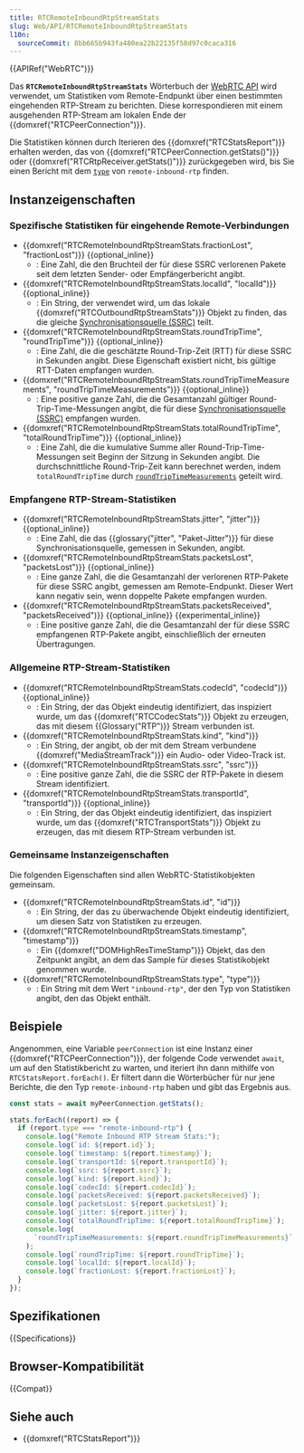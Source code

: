 ```yaml
---
title: RTCRemoteInboundRtpStreamStats
slug: Web/API/RTCRemoteInboundRtpStreamStats
l10n:
  sourceCommit: 8bb665b943fa480ea22b22135f58d97c0caca316
---
```


{{APIRef("WebRTC")}}

Das **`RTCRemoteInboundRtpStreamStats`** Wörterbuch der [WebRTC API](/de/docs/Web/API/WebRTC_API) wird verwendet, um Statistiken vom Remote-Endpunkt über einen bestimmten eingehenden RTP-Stream zu berichten.
Diese korrespondieren mit einem ausgehenden RTP-Stream am lokalen Ende der {{domxref("RTCPeerConnection")}}.

Die Statistiken können durch Iterieren des {{domxref("RTCStatsReport")}} erhalten werden, das von {{domxref("RTCPeerConnection.getStats()")}} oder {{domxref("RTCRtpReceiver.getStats()")}} zurückgegeben wird, bis Sie einen Bericht mit dem [`type`](#type) von `remote-inbound-rtp` finden.

## Instanzeigenschaften

### Spezifische Statistiken für eingehende Remote-Verbindungen

<!-- RTCRemoteInboundRtpStreamStats -->

- {{domxref("RTCRemoteInboundRtpStreamStats.fractionLost", "fractionLost")}} {{optional_inline}}
  - : Eine Zahl, die den Bruchteil der für diese SSRC verlorenen Pakete seit dem letzten Sender- oder Empfängerbericht angibt.
- {{domxref("RTCRemoteInboundRtpStreamStats.localId", "localId")}} {{optional_inline}}
  - : Ein String, der verwendet wird, um das lokale {{domxref("RTCOutboundRtpStreamStats")}} Objekt zu finden, das die gleiche [Synchronisationsquelle (SSRC)](/de/docs/Web/API/RTCRemoteInboundRtpStreamStats/ssrc) teilt.
- {{domxref("RTCRemoteInboundRtpStreamStats.roundTripTime", "roundTripTime")}} {{optional_inline}}
  - : Eine Zahl, die die geschätzte Round-Trip-Zeit (RTT) für diese SSRC in Sekunden angibt.
    Diese Eigenschaft existiert nicht, bis gültige RTT-Daten empfangen wurden.
- {{domxref("RTCRemoteInboundRtpStreamStats.roundTripTimeMeasurements", "roundTripTimeMeasurements")}} {{optional_inline}}
  - : Eine positive ganze Zahl, die die Gesamtanzahl gültiger Round-Trip-Time-Messungen angibt, die für diese [Synchronisationsquelle (SSRC)](#ssrc) empfangen wurden.
- {{domxref("RTCRemoteInboundRtpStreamStats.totalRoundTripTime", "totalRoundTripTime")}} {{optional_inline}}
  - : Eine Zahl, die die kumulative Summe aller Round-Trip-Time-Messungen seit Beginn der Sitzung in Sekunden angibt.
    Die durchschnittliche Round-Trip-Zeit kann berechnet werden, indem `totalRoundTripTime` durch [`roundTripTimeMeasurements`](#roundtriptimemeasurements) geteilt wird.

### Empfangene RTP-Stream-Statistiken

<!-- RTCReceivedRtpStreamStats -->

- {{domxref("RTCRemoteInboundRtpStreamStats.jitter", "jitter")}} {{optional_inline}}
  - : Eine Zahl, die das {{glossary("jitter", "Paket-Jitter")}} für diese Synchronisationsquelle, gemessen in Sekunden, angibt.
- {{domxref("RTCRemoteInboundRtpStreamStats.packetsLost", "packetsLost")}} {{optional_inline}}
  - : Eine ganze Zahl, die die Gesamtanzahl der verlorenen RTP-Pakete für diese SSRC angibt, gemessen am Remote-Endpunkt.
    Dieser Wert kann negativ sein, wenn doppelte Pakete empfangen wurden.
- {{domxref("RTCRemoteInboundRtpStreamStats.packetsReceived", "packetsReceived")}} {{optional_inline}} {{experimental_inline}}
  - : Eine positive ganze Zahl, die die Gesamtanzahl der für diese SSRC empfangenen RTP-Pakete angibt, einschließlich der erneuten Übertragungen.

### Allgemeine RTP-Stream-Statistiken

<!-- RTCRtpStreamStats -->

- {{domxref("RTCRemoteInboundRtpStreamStats.codecId", "codecId")}} {{optional_inline}}
  - : Ein String, der das Objekt eindeutig identifiziert, das inspiziert wurde, um das {{domxref("RTCCodecStats")}} Objekt zu erzeugen, das mit diesem {{Glossary("RTP")}} Stream verbunden ist.
- {{domxref("RTCRemoteInboundRtpStreamStats.kind", "kind")}}
  - : Ein String, der angibt, ob der mit dem Stream verbundene {{domxref("MediaStreamTrack")}} ein Audio- oder Video-Track ist.
- {{domxref("RTCRemoteInboundRtpStreamStats.ssrc", "ssrc")}}
  - : Eine positive ganze Zahl, die die SSRC der RTP-Pakete in diesem Stream identifiziert.
- {{domxref("RTCRemoteInboundRtpStreamStats.transportId", "transportId")}} {{optional_inline}}
  - : Ein String, der das Objekt eindeutig identifiziert, das inspiziert wurde, um das {{domxref("RTCTransportStats")}} Objekt zu erzeugen, das mit diesem RTP-Stream verbunden ist.

### Gemeinsame Instanzeigenschaften

Die folgenden Eigenschaften sind allen WebRTC-Statistikobjekten gemeinsam.

<!-- RTCStats -->

- {{domxref("RTCRemoteInboundRtpStreamStats.id", "id")}}
  - : Ein String, der das zu überwachende Objekt eindeutig identifiziert, um diesen Satz von Statistiken zu erzeugen.
- {{domxref("RTCRemoteInboundRtpStreamStats.timestamp", "timestamp")}}
  - : Ein {{domxref("DOMHighResTimeStamp")}} Objekt, das den Zeitpunkt angibt, an dem das Sample für dieses Statistikobjekt genommen wurde.
- {{domxref("RTCRemoteInboundRtpStreamStats.type", "type")}}
  - : Ein String mit dem Wert `"inbound-rtp"`, der den Typ von Statistiken angibt, den das Objekt enthält.

## Beispiele

Angenommen, eine Variable `peerConnection` ist eine Instanz einer {{domxref("RTCPeerConnection")}}, der folgende Code verwendet `await`, um auf den Statistikbericht zu warten, und iteriert ihn dann mithilfe von `RTCStatsReport.forEach()`.
Er filtert dann die Wörterbücher für nur jene Berichte, die den Typ `remote-inbound-rtp` haben und gibt das Ergebnis aus.

```js
const stats = await myPeerConnection.getStats();

stats.forEach((report) => {
  if (report.type === "remote-inbound-rtp") {
    console.log("Remote Inbound RTP Stream Stats:");
    console.log(`id: ${report.id}`);
    console.log(`timestamp: ${report.timestamp}`);
    console.log(`transportId: ${report.transportId}`);
    console.log(`ssrc: ${report.ssrc}`);
    console.log(`kind: ${report.kind}`);
    console.log(`codecId: ${report.codecId}`);
    console.log(`packetsReceived: ${report.packetsReceived}`);
    console.log(`packetsLost: ${report.packetsLost}`);
    console.log(`jitter: ${report.jitter}`);
    console.log(`totalRoundTripTime: ${report.totalRoundTripTime}`);
    console.log(
      `roundTripTimeMeasurements: ${report.roundTripTimeMeasurements}`,
    );
    console.log(`roundTripTime: ${report.roundTripTime}`);
    console.log(`localId: ${report.localId}`);
    console.log(`fractionLost: ${report.fractionLost}`);
  }
});
```

## Spezifikationen

{{Specifications}}

## Browser-Kompatibilität

{{Compat}}

## Siehe auch

- {{domxref("RTCStatsReport")}}
